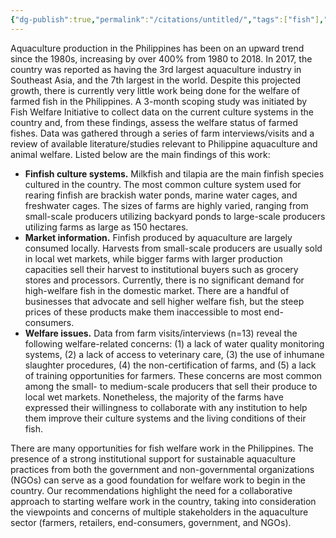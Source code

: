 ```yaml
---
{"dg-publish":true,"permalink":"/citations/untitled/","tags":["fish"],"created":"2025-10-26T17:20:46.485+00:00","updated":"2025-10-26T17:20:46.518+00:00"}
---
```


Aquaculture production in the Philippines has been on an upward trend since the 1980s, increasing by over 400% from 1980 to 2018. In 2017, the country was reported as having the 3rd largest aquaculture industry in Southeast Asia, and the 7th largest in the world. Despite this projected growth, there is currently very little work being done for the welfare of farmed fish in the Philippines. A 3-month scoping study was initiated by Fish Welfare Initiative to collect data on the current culture systems in the country and, from these findings, assess the welfare status of farmed fishes. Data was gathered through a series of farm interviews/visits and a review of available literature/studies relevant to Philippine aquaculture and animal welfare. Listed below are the main findings of this work:

*   **Finfish culture systems.** Milkfish and tilapia are the main finfish species cultured in the country. The most common culture system used for rearing finfish are brackish water ponds, marine water cages, and freshwater cages. The sizes of farms are highly varied, ranging from small-scale producers utilizing backyard ponds to large-scale producers utilizing farms as large as 150 hectares.
*   **Market information.** Finfish produced by aquaculture are largely consumed locally. Harvests from small-scale producers are usually sold in local wet markets, while bigger farms with larger production capacities sell their harvest to institutional buyers such as grocery stores and processors. Currently, there is no significant demand for high-welfare fish in the domestic market. There are a handful of businesses that advocate and sell higher welfare fish, but the steep prices of these products make them inaccessible to most end-consumers.
*   **Welfare issues.** Data from farm visits/interviews (n=13) reveal the following welfare-related concerns: (1) a lack of water quality monitoring systems, (2) a lack of access to veterinary care, (3) the use of inhumane slaughter procedures, (4) the non-certification of farms, and (5) a lack of training opportunities for farmers. These concerns are most common among the small- to medium-scale producers that sell their produce to local wet markets. Nonetheless, the majority of the farms have expressed their willingness to collaborate with any institution to help them improve their culture systems and the living conditions of their fish.

There are many opportunities for fish welfare work in the Philippines. The presence of a strong institutional support for sustainable aquaculture practices from both the government and non-governmental organizations (NGOs) can serve as a good foundation for welfare work to begin in the country. Our recommendations highlight the need for a collaborative approach to starting welfare work in the country, taking into consideration the viewpoints and concerns of multiple stakeholders in the aquaculture sector (farmers, retailers, end-consumers, government, and NGOs).